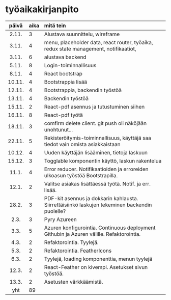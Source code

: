 # työaikakirjanpito

| päivä | aika | mitä tein  |
| :----:|:-----| :-----|
| 2.11. | 3    | Alustava suunnittelu, wireframe |
| 3.11. | 4    | menu, placeholder data, react router, työaika, redux state management, notifikaatiot, |
| 3.11. | 6    | alustava backend |
| 5.11. | 8    | Login-toiminnallisuus |
| 8.11. | 4    | React bootstrap |
| 10.11.| 4    | Bootstrappia lisää |
| 12.11.| 4    | Bootstrappia, backendin työstöä |
| 13.11.| 4    | Backendin työstöä |
| 15.11.| 2    | React-pdf asennus ja tutustuminen siihen |
| 16.11.| 8    | React-pdf työtä |
| 18.11.| 3    | comfirm delete client. git push oli näköjään unohtunut... |
| 22.11.| 5    | Rekisteröitymis-toiminnallisuus, käyttäjä saa tiedot vain omista asiakkaistaan |
| 10.12.| 4    | Uuden käyttäjän lisääminen, tietoja laskuun |
| 15.12.| 3    | Togglable komponentin käyttö, laskun rakentelua |
| 11.1. | 4    | Error reducer. Notifikaatioiden ja erroreiden ulkoasun työstöä Bootstrapilla. |
| 12.1. | 2    | Valitse asiakas lisättäessä työtä. Notif. ja err. lisää. |
| 28.2. | 3    | PDF-kit asennus ja dokkarin kahlausta. Siirrettäisiinkö laskujen tekeminen backendin puolelle? |
| 2.3.  | 3    | Pyry Azureen |
| 3.3.  | 5    | Azuren konfigurointia. Continuous deployment Githubin ja Azuren välille. Refaktorointia. |
| 4.3.  | 2    | Refaktorointia. Tyylejä. |
| 5.3.  | 2    | Refaktorointia. FeatherIcons |
| 6.3.  | 2    | Tyylejä, loading komponenttia, menun tyylejä |
| 12.3. | 2    | React-Feather on kivempi. Asetukset sivun työstöä. |
| 13.3. | 2    | Asetusten värkkäämistä. |
| yht   | 89   | | 
